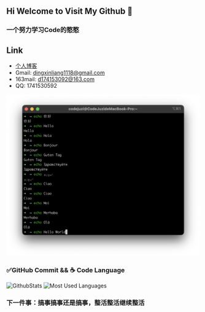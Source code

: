 ## Hi Welcome to Visit My Github 👋

### 一个努力学习Code的憨憨

## Link
- [个人博客](codejuzi.icu)
- Gmail: dingxinliang1118@gmail.com
- 163mail: d174153092@163.com
- QQ: 1741530592

![hello](https://raw.githubusercontent.com/dingxinliang88/figure/master/img/hello.png)

### ✅GitHub Commit && ☕️ Code Language
![GithubStats](https://github-readme-stats.vercel.app/api?username=dingxinliang88&show_icons=true&theme=dark&count_private=true)
![Most Used Languages](https://github-readme-stats.vercel.app/api/top-langs/?username=dingxinliang88&theme=dark&layout=compact)

### 下一件事：搞事搞事还是搞事，整活整活继续整活
